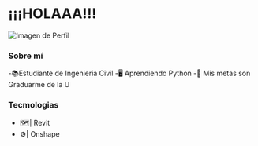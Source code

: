 <div aling="center">
<h1 aling="center">¡¡¡HOLAAA!!!</h1>  
</div>
<img src="https://imgur.com/M78Wj8N" alt="Imagen de Perfil">

### Sobre mí
-📚Estudiante de Ingenieria Civil
-🖥️ Aprendiendo Python
-🎯 Mis metas son Graduarme de la U


### Tecmologias
- 🗺️| Revit
- ⚙️| Onshape

